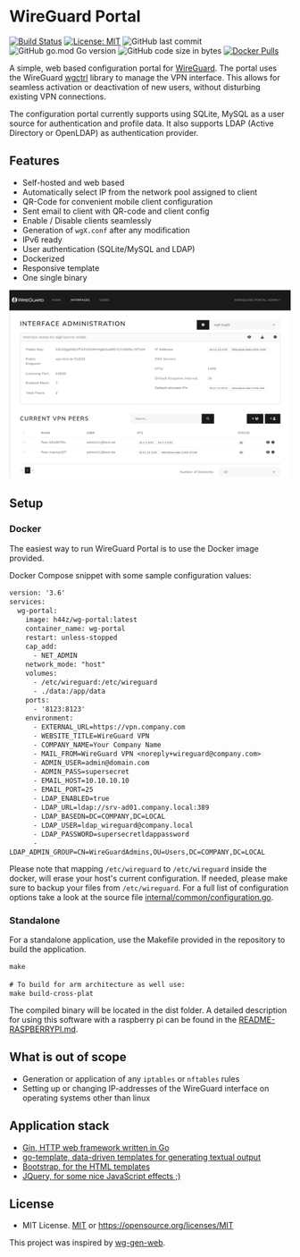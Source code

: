 # WireGuard Portal

[![Build Status](https://travis-ci.com/h44z/wg-portal.svg?token=q4pSqaqT58Jzpxdx62xk&branch=master)](https://travis-ci.com/h44z/wg-portal)
[![License: MIT](https://img.shields.io/badge/license-MIT-green.svg)](https://opensource.org/licenses/MIT)
![GitHub last commit](https://img.shields.io/github/last-commit/h44z/wg-portal)
![GitHub go.mod Go version](https://img.shields.io/github/go-mod/go-version/h44z/wg-portal)
![GitHub code size in bytes](https://img.shields.io/github/languages/code-size/h44z/wg-portal)
[![Docker Pulls](https://img.shields.io/docker/pulls/h44z/wg-portal.svg)](https://hub.docker.com/r/h44z/wg-portal/)

A simple, web based configuration portal for [WireGuard](https://wireguard.com). 
The portal uses the WireGuard [wgctrl](https://github.com/WireGuard/wgctrl-go) library to manage the VPN 
interface. This allows for seamless activation or deactivation of new users, without disturbing existing VPN 
connections.

The configuration portal currently supports using SQLite, MySQL as a user source for authentication and profile data.
It also supports LDAP (Active Directory or OpenLDAP) as authentication provider.

## Features
 * Self-hosted and web based
 * Automatically select IP from the network pool assigned to client
 * QR-Code for convenient mobile client configuration
 * Sent email to client with QR-code and client config
 * Enable / Disable clients seamlessly
 * Generation of `wgX.conf` after any modification
 * IPv6 ready
 * User authentication (SQLite/MySQL and LDAP)
 * Dockerized
 * Responsive template
 * One single binary
 
![Screenshot](screenshot.png)

## Setup

### Docker
The easiest way to run WireGuard Portal is to use the Docker image provided.

Docker Compose snippet with some sample configuration values:
```
version: '3.6'
services:
  wg-portal:
    image: h44z/wg-portal:latest
    container_name: wg-portal
    restart: unless-stopped
    cap_add:
      - NET_ADMIN
    network_mode: "host"
    volumes:
      - /etc/wireguard:/etc/wireguard
      - ./data:/app/data
    ports:
      - '8123:8123'
    environment:
      - EXTERNAL_URL=https://vpn.company.com
      - WEBSITE_TITLE=WireGuard VPN
      - COMPANY_NAME=Your Company Name
      - MAIL_FROM=WireGuard VPN <noreply+wireguard@company.com>
      - ADMIN_USER=admin@domain.com
      - ADMIN_PASS=supersecret
      - EMAIL_HOST=10.10.10.10
      - EMAIL_PORT=25
      - LDAP_ENABLED=true
      - LDAP_URL=ldap://srv-ad01.company.local:389
      - LDAP_BASEDN=DC=COMPANY,DC=LOCAL
      - LDAP_USER=ldap_wireguard@company.local
      - LDAP_PASSWORD=supersecretldappassword
      - LDAP_ADMIN_GROUP=CN=WireGuardAdmins,OU=Users,DC=COMPANY,DC=LOCAL
```
Please note that mapping ```/etc/wireguard``` to ```/etc/wireguard``` inside the docker, will erase your host's current configuration.
If needed, please make sure to backup your files from ```/etc/wireguard```.
For a full list of configuration options take a look at the source file [internal/common/configuration.go](internal/common/configuration.go#L57).

### Standalone
For a standalone application, use the Makefile provided in the repository to build the application.

```
make

# To build for arm architecture as well use:
make build-cross-plat
```

The compiled binary will be located in the dist folder.
A detailed description for using this software with a raspberry pi can be found in the [README-RASPBERRYPI.md](README-RASPBERRYPI.md).

## What is out of scope

 * Generation or application of any `iptables` or `nftables` rules
 * Setting up or changing IP-addresses of the WireGuard interface on operating systems other than linux
 
## Application stack

 * [Gin, HTTP web framework written in Go](https://github.com/gin-gonic/gin)
 * [go-template, data-driven templates for generating textual output](https://golang.org/pkg/text/template/)
 * [Bootstrap, for the HTML templates](https://getbootstrap.com/)
 * [JQuery, for some nice JavaScript effects ;)](https://jquery.com/)

## License

 * MIT License. [MIT](LICENSE.txt) or https://opensource.org/licenses/MIT
 

This project was inspired by [wg-gen-web](https://github.com/vx3r/wg-gen-web).